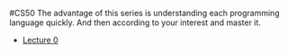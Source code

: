 #CS50 
The advantage of this series is understanding each programming language quickly. And then according to your interest and master it.

* [Lecture 0](/git/html-css-lecture-1-cs50s-web-programming-with-python-and-javascript.md)





 
